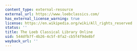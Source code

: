```yaml
---
content_type: external-resource
external_url: https://www.loebclassics.com/
has_external_license_warning: true
license: https://en.wikipedia.org/wiki/All_rights_reserved
status: ''
title: The Loeb Classical Library Online
uid: 544dfb7f-4b26-4c5f-8fa2-cb5f4f9de8bf
wayback_url: ''
---
```

